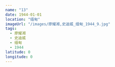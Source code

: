 ```yaml
---
name: "13"
date: 1944-01-01
location: "缅甸"
imageUrl: "/images/廖耀湘,史迪威_缅甸_1944_9.jpg"
tags:
  - 廖耀湘
  - 史迪威
  - 缅甸
  - 1944
latitude: 0
longitude: 0
---
```

